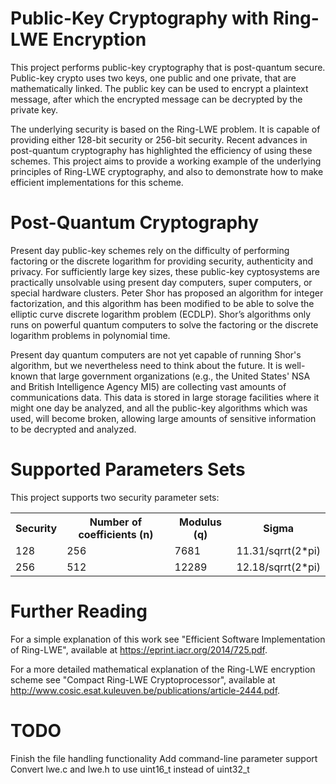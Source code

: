 Public-Key Cryptography with Ring-LWE Encryption
========
This project performs public-key cryptography that is post-quantum secure. Public-key crypto uses two keys, one public and one private, that are mathematically linked. The public key can be used to encrypt a plaintext message, after which the encrypted message can be decrypted by the private key.

The underlying security is based on the Ring-LWE problem. It is capable of providing either 128-bit security or 256-bit security. Recent advances in post-quantum cryptography has highlighted the efficiency of using these schemes. This project aims to provide a working example of the underlying principles of Ring-LWE cryptography, and also to demonstrate how to make efficient implementations for this scheme.

Post-Quantum Cryptography
=========
Present day public-key schemes rely on the difficulty of performing factoring or the discrete logarithm for providing security, authenticity and privacy. For sufficiently large key sizes, these public-key cyptosystems are practically unsolvable using present day computers, super computers, or special hardware clusters. Peter Shor has proposed an algorithm for integer factorization, and this algorithm has been modified to be able to solve the elliptic curve discrete logarithm problem (ECDLP). Shor’s algorithms only runs on powerful quantum computers to solve the factoring or the discrete logarithm problems in polynomial time. 

Present day quantum computers are not yet capable of running Shor's algorithm, but we nevertheless need to think about the future. It is well-known that large government organizations (e.g., the United States' NSA and British Intelligence Agency MI5) are collecting vast amounts of communications data. This data is stored in large storage facilities where it might one day be analyzed, and all the public-key algorithms which was used, will become broken, allowing large amounts of sensitive information to be decrypted and analyzed.

Supported Parameters Sets
==========
This project supports two security parameter sets:

<table>
    <tr>
        <th>Security</th>
	<th>Number of coefficients (n)</th>
	<th>Modulus (q)</th>
	<th>Sigma</th>
    </tr>
    <tr>
	<td>128</td>
	<td>256</td>
	<td>7681</td>
	<td>11.31/sqrrt(2*pi)</td>
    </tr>
    <tr>
	<td>256</td>
	<td>512</td>
	<td>12289</td>
	<td>12.18/sqrrt(2*pi)</td>
    </tr>
</table>

Further Reading
==========
For a simple explanation of this work see "Efficient Software Implementation of Ring-LWE", available at https://eprint.iacr.org/2014/725.pdf. 

For a more detailed mathematical explanation of the Ring-LWE encryption scheme see "Compact Ring-LWE Cryptoprocessor", available at http://www.cosic.esat.kuleuven.be/publications/article-2444.pdf.

TODO
==========
Finish the file handling functionality
Add command-line parameter support
Convert lwe.c and lwe.h to use uint16_t instead of uint32_t

